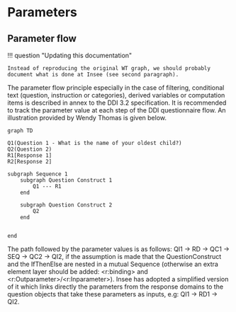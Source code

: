 # Parameters

## Parameter flow

!!! question "Updating this documentation"

    Instead of reproducing the original WT graph, we should probably document what is done at Insee (see second paragraph).

The parameter flow principle especially in the case of filtering, conditional text (question, instruction or categories), derived variables or computation items is described in annex to the DDI 3.2 specification. It is recommended to track the parameter value at each step of the DDI questionnaire flow. An illustration provided by Wendy Thomas is given below.

```mermaid
graph TD

Q1(Question 1 - What is the name of your oldest child?)
Q2(Question 2)
R1[Response 1]
R2[Response 2]

subgraph Sequence 1
    subgraph Question Construct 1
        Q1 --- R1
    end

    subgraph Question Construct 2
        Q2
    end

  
end
```

The path followed by the parameter values is as follows: QI1 -> RD -> QC1 -> SEQ -> QC2 → QI2, if the assumption is made that the QuestionConstruct and the IfThenElse are nested in a mutual Sequence (otherwise an extra element layer should be added: <r:binding> and <r:Outparameter>/<r:Inparameter>).
Insee has adopted a simplified version of it which links directly the parameters from the response domains to the question objects that take these parameters as inputs, e.g: QI1 -> RD1 -> QI2.
